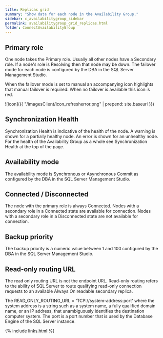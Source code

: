 ```yaml
---
title: Replicas grid
summary: "Show data for each node in the Availability Group."
sidebar: c_availabilitygroup_sidebar
permalink: availabilitygroup_grid_replicas.html
folder: ConnectAvailabilityGroup
---
```





## Primary role

One node takes the Primary role. Usually all other nodes have a Secondary role. If a node's role is Resolving then that node may be down.
The failover mode for each node is configured by the DBA in the SQL Server Management Studio.

 When the failover mode is set to manual an accompanying icon highlights that manual failover is required. When no failover is available this icon is red.

 ![icon]({{ "/imagesClient/icon_refresherror.png" | prepend: site.baseurl }})

## Synchronization Health

Synchronization Health is indicative of the health of the node. A warning is shown for a partially healthy node. An error is shown for an unhealthy node. For the health of the Availability Group as a whole see Synchronization Health at the top of the page.

## Availability mode

The availability mode is Synchronous or Asynchronous Commit as configured by the DBA in the SQL Server Management Studio.

## Connected / Disconnected

The node with the primary role is always Connected. Nodes with a secondary role in a Connected state are available for connection. Nodes with a secondary role in a Disconnected state are not available for connection.

## Backup priority

The backup priority is a numeric value between 1 and 100 configured by the DBA in the SQL Server Management Studio.

## Read-only routing URL

The read only routing URL is not the endpoint URL. Read-only routing refers to the ability of SQL Server to route qualifying read-only connection requests to an available Always On readable secondary replica.

The READ_ONLY_ROUTING_URL = 'TCP://system-address:port' where the system address is a string such as a system name, a fully qualified domain name, or an IP address, that unambiguously identifies the destination computer system. The port is a port number that is used by the Database Engine of the SQL Server instance.


{% include links.html %}
